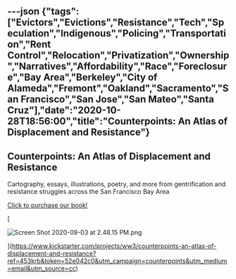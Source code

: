 ---json
{"tags":["Evictors","Evictions","Resistance","Tech","Speculation","Indigenous","Policing","Transportation","Rent Control","Relocation","Privatization","Ownership","Narratives","Affordability","Race","Foreclosure","Bay Area","Berkeley","City of Alameda","Fremont","Oakland","Sacramento","San Francisco","San Jose","San Mateo","Santa Cruz"],"date":"2020-10-28T18:56:00","title":"Counterpoints: An Atlas of Displacement and Resistance"}
---

**Counterpoints: An Atlas of Displacement and Resistance**
----------------------------------------------------------

Cartography, essays, illustrations, poetry, and more from gentrification and resistance struggles across the San Francisco Bay Area

[Click to purchase our book!](https://www.pmpress.org/index.php?l=product_detail&p=1140#:~:text=Counterpoints%3A%20A%20San%20Francisco%20Bay%20Area%20Atlas%20of%20Displacement%20and,hegemonic%20knowledge%20making%20and%20activism)

[

![Screen Shot 2020-09-03 at 2.48.15 PM.png](/assets/uploads/Screen+Shot+2020-09-03+at+2.48.15+PM.png)

](https://www.kickstarter.com/projects/ww3/counterpoints-an-atlas-of-displacement-and-resistance?ref=453krb&token=52e042c0&utm_campaign=counterpoints&utm_medium=email&utm_source=cc)